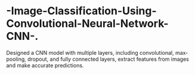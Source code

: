 # -Image-Classification-Using-Convolutional-Neural-Network-CNN-.
Designed a CNN model with multiple layers, including convolutional, max-pooling, dropout, and fully connected layers, extract features from images and make accurate predictions. 
